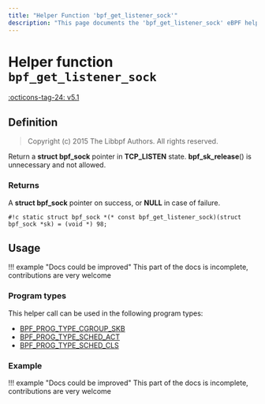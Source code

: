 ```yaml
---
title: "Helper Function 'bpf_get_listener_sock'"
description: "This page documents the 'bpf_get_listener_sock' eBPF helper function, including its defintion, usage, program types that can use it, and examples."
---
```

# Helper function `bpf_get_listener_sock`

<!-- [FEATURE_TAG](bpf_get_listener_sock) -->
[:octicons-tag-24: v5.1](https://github.com/torvalds/linux/commit/dbafd7ddd62369b2f3926ab847cbf8fc40e800b7)
<!-- [/FEATURE_TAG] -->

## Definition

> Copyright (c) 2015 The Libbpf Authors. All rights reserved.


<!-- [HELPER_FUNC_DEF] -->
Return a **struct bpf_sock** pointer in **TCP_LISTEN** state. **bpf_sk_release**() is unnecessary and not allowed.

### Returns

A **struct bpf_sock** pointer on success, or **NULL** in case of failure.

`#!c static struct bpf_sock *(* const bpf_get_listener_sock)(struct bpf_sock *sk) = (void *) 98;`
<!-- [/HELPER_FUNC_DEF] -->

## Usage

!!! example "Docs could be improved"
    This part of the docs is incomplete, contributions are very welcome

### Program types

This helper call can be used in the following program types:

<!-- DO NOT EDIT MANUALLY -->
<!-- [HELPER_FUNC_PROG_REF] -->
 * [BPF_PROG_TYPE_CGROUP_SKB](../program-type/BPF_PROG_TYPE_CGROUP_SKB.md)
 * [BPF_PROG_TYPE_SCHED_ACT](../program-type/BPF_PROG_TYPE_SCHED_ACT.md)
 * [BPF_PROG_TYPE_SCHED_CLS](../program-type/BPF_PROG_TYPE_SCHED_CLS.md)
<!-- [/HELPER_FUNC_PROG_REF] -->

### Example

!!! example "Docs could be improved"
    This part of the docs is incomplete, contributions are very welcome
